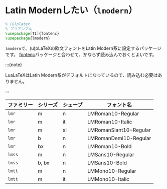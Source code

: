 # Latin Modernしたい（`lmodern`）

```latex
% (u)platex
% プリアンブル
\usepackage[T1]{fontenc}
\usepackage{lmodern}
```

`lmodern`で、(u)pLaTeXの欧文フォントをLatin Modern系に設定するパッケージです。
[fontenc](latex-fontenc.md)パッケージと合わせて、かならず読み込んでおくとよいです。

:::{note}

LuaLaTeXはLatin Modern系がデフォルトになっているので、読み込む必要はありません。

:::

| ファミリー | シリーズ | シェープ | フォント名 |
|---|---|---|---|
| `lmr` | m | n | LMRoman10-Regular |
| `lmr` | m | it | LMRoman10-Italic |
| `lmr` | m | sl | LMRomanSlant10-Regular |
| `lmr` | b | n | LMRomanDemi10-Regular |
| `lmr` | bx | n | LMRoman10-Bold |
| `lmss` | m | n | LMSans10-Regular |
| `lmss` | b, bx | n | LMSans10-Bold |
| `lmtt` | m | n | LMMono10-Regular |
| `lmtt` | m | it | LMMono10-Italic |
